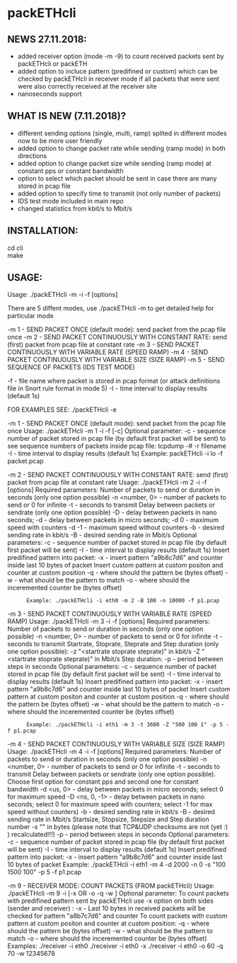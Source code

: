 # packETHcli

## NEWS 27.11.2018:
- added receiver option (mode -m -9) to count received packets sent by packETHcli or packETH
- added option to incluce pattern (predifined or custom) which can be checked by packETHcli in receiver mode if all packets that were sent were also correctly received at the receiver site
- nanoseconds support 

## WHAT IS NEW (7.11.2018)?
- different sending options (single, multi, ramp) splited in different modes now to be more user friendly
- added option to change packet rate while sending (ramp mode) in both directions
- added option to change packet size while sending (ramp mode) at constant pps or constant bandwidth
- option to select which packet should be sent in case there are many stored in pcap file 
- added option to specify time to transmit (not only number of packets)
- IDS test mode included in main repo 
- changed statistics from kbit/s to Mbit/s

## INSTALLATION: 

cd cli  
make

## USAGE:
Usage: ./packETHcli -m <mode > -i <interface> -f <file> [options]

 There are 5 diffent modes, use ./packETHcli -m <mode> to get detailed help for particular mode

   -m 1   - SEND PACKET ONCE (default mode): send packet from the pcap file once
   -m 2   - SEND PACKET CONTINUOUSLY WITH CONSTANT RATE: send (first) packet from pcap file at constant rate
   -m 3   - SEND PACKET CONTINUOUSLY WITH VARIABLE RATE (SPEED RAMP)
   -m 4   - SEND PACKET CONTINUOUSLY WITH VARIABLE SIZE (SIZE RAMP)
   -m 5   - SEND SEQUENCE OF PACKETS (IDS TEST MODE)

 -f <file> - file name where packet is stored in pcap format (or attack definitions file in Snort rule format in mode 5)
 -I <seconds> - time interval to display results (default 1s)

FOR EXAMPLES SEE: ./packETHcli -e

 -m 1   - SEND PACKET ONCE (default mode): send packet from the pcap file once
          Usage: ./packETHcli -m 1 -i <interface> -f <file> [-c]
          Optional parameter:
               -c <number>  - sequence number of packet stored in pcap file (by default first packet will be sent)
                              to see sequence numbers of packets inside pcap file: tcpdump -# -r filename
               -I <seconds> - time interval to display results (default 1s)
          Example: packETHcli -i lo -f packet.pcap

 -m 2   - SEND PACKET CONTINUOUSLY WITH CONSTANT RATE: send (first) packet from pcap file at constant rate
          Usage: ./packETHcli -m 2 -i <interface> -f <file> [options]
          Required parameters:
              Number of packets to send or duration in seconds (only one option possible)
               -n <number, 0> - number of packets to send or 0 for infinite
               -t <seconds> - seconds to transmit
              Delay between packets or sendrate (only one option possible)
               -D <ns>        - delay between packets in nano seconds;
               -d <us>        - delay between packets in micro seconds;
               -d 0           - maximum speed with counters
               -d -1          - maximum speed without counters
               -b <bandwidth> - desired sending rate in kbit/s
               -B <bandwidth> - desired sending rate in Mbit/s
          Optional parameters:
               -c <number>  - sequence number of packet stored in pcap file (by default first packet will be sent)
               -I <seconds> - time interval to display results (default 1s)
              Insert predifined pattern into packet:
               -x             - insert pattern "a9b8c7d6" and counter inside last 10 bytes of packet
              Insert custom pattern at custom positon and counter at custom position
               -q <offset>    - where should the pattern be (bytes offset)
               -w <pattern>   - what should be the pattern to match
               -o <offset>    - where should the inceremented counter be (bytes offset)

          Example: ./packETHcli -i eth0 -m 2 -B 100 -n 10000 -f p1.pcap

 -m 3   - SEND PACKET CONTINUOUSLY WITH VARIABLE RATE (SPEED RAMP)
          Usage: ./packETHcli -m 3 -i <interface> -f <file> [options]
          Required parameters:
              Number of packets to send or duration in seconds (only one option possible)
               -n <number, 0> - number of packets to send or 0 for infinite
               -t <seconds> - seconds to transmit
              Startrate, Stoprate, Steprate and Step duration (only one option possible):
               -z "<startrate stoprate steprate)" in kbit/s
               -Z "<startrate stoprate steprate)" in Mbit/s
              Step duration:
               -p <seconds> - period between steps in seconds
          Optional parameters:
               -c <number>  - sequence number of packet stored in pcap file (by default first packet will be sent)
               -I <seconds> - time interval to display results (default 1s)
              Insert predifined pattern into packet:
               -x             - insert pattern "a9b8c7d6" and counter inside last 10 bytes of packet
              Insert custom pattern at custom positon and counter at custom position
               -q <offset>    - where should the pattern be (bytes offset)
               -w <pattern>   - what should be the pattern to match
               -o <offset>    - where should the inceremented counter be (bytes offset)

          Example: ./packETHcli -i eth1 -m 3 -t 3600 -Z "500 100 1" -p 5 -f p1.pcap

 -m 4   - SEND PACKET CONTINUOUSLY WITH VARIABLE SIZE (SIZE RAMP)
          Usage: ./packETHcli -m 4 -i <interface> -f <file> [options]
          Required parameters:
              Number of packets to send or duration in seconds (only one option possible)
               -n <number, 0> - number of packets to send or 0 for infinite
               -t <seconds> - seconds to transmit
              Delay between packets or sendrate (only one option possible). Choose first option for constant pps and second one for constant bandwidth
               -d <us, 0> - delay between packets in micro seconds; select 0 for maximum speed
               -D <ns, 0, -1> - delay between packets in nano seconds; select 0 for maximum speed with counters; select -1 for max speed without counters)
               -b <bandwidth> - desired sending rate in kbit/s
               -B <bandwidth> - desired sending rate in Mbit/s
              Startsize, Stopsize, Stepsize and Step duration number
               -s "<startsize stopsize stepsize>" in bytes (please note that TCP&UDP checksums are not (yet :) ) recalculated!!!)
               -p <seconds> - period between steps in seconds
          Optional parameters:
               -c <number>  - sequence number of packet stored in pcap file (by default first packet will be sent)
               -I <seconds> - time interval to display results (default 1s)
              Insert predifined pattern into packet:
               -x             - insert pattern "a9b8c7d6" and counter inside last 10 bytes of packet
          Example: ./packETHcli -i eth1 -m 4 -d 2000 -n 0 -s "100 1500 100" -p 5 -f p1.pcap

 -m 9   - RECEIVER MODE: COUNT PACKETS (FROM packETHcli)
          Usage: ./packETHcli -m 9 -i <interface> [-x OR -o <offset counter> -q <offset pattern> -w <pattern>]
          Optional parameter:
          To count packets with predifined pattern sent by packETHcli use -x option on both sides (sender and receiver)  :
            -x   - Last 10 bytes in received packets will be checked for pattern "a8b7c7d6" and counter
          To count packets with custom pattern at custom positon and counter at custom position:
            -q <offset>   - where should the pattern be (bytes offset)
            -w <pattern>  - what should be the pattern to match
            -o <offset>   - where should the inceremented counter be (bytes offset)
          Examples:
          ./receiver -i eth0
          ./receiver -i eth0 -x
          ./receiver -i eth0 -o 60 -q 70 -w 12345678
